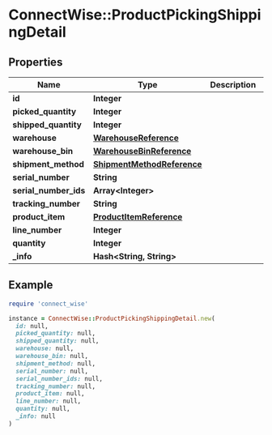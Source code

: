 # ConnectWise::ProductPickingShippingDetail

## Properties

| Name | Type | Description | Notes |
| ---- | ---- | ----------- | ----- |
| **id** | **Integer** |  | [optional] |
| **picked_quantity** | **Integer** |  | [optional] |
| **shipped_quantity** | **Integer** |  | [optional] |
| **warehouse** | [**WarehouseReference**](WarehouseReference.md) |  | [optional] |
| **warehouse_bin** | [**WarehouseBinReference**](WarehouseBinReference.md) |  | [optional] |
| **shipment_method** | [**ShipmentMethodReference**](ShipmentMethodReference.md) |  | [optional] |
| **serial_number** | **String** |  | [optional] |
| **serial_number_ids** | **Array&lt;Integer&gt;** |  | [optional] |
| **tracking_number** | **String** |  | [optional] |
| **product_item** | [**ProductItemReference**](ProductItemReference.md) |  | [optional] |
| **line_number** | **Integer** |  | [optional] |
| **quantity** | **Integer** |  | [optional] |
| **_info** | **Hash&lt;String, String&gt;** |  | [optional] |

## Example

```ruby
require 'connect_wise'

instance = ConnectWise::ProductPickingShippingDetail.new(
  id: null,
  picked_quantity: null,
  shipped_quantity: null,
  warehouse: null,
  warehouse_bin: null,
  shipment_method: null,
  serial_number: null,
  serial_number_ids: null,
  tracking_number: null,
  product_item: null,
  line_number: null,
  quantity: null,
  _info: null
)
```

